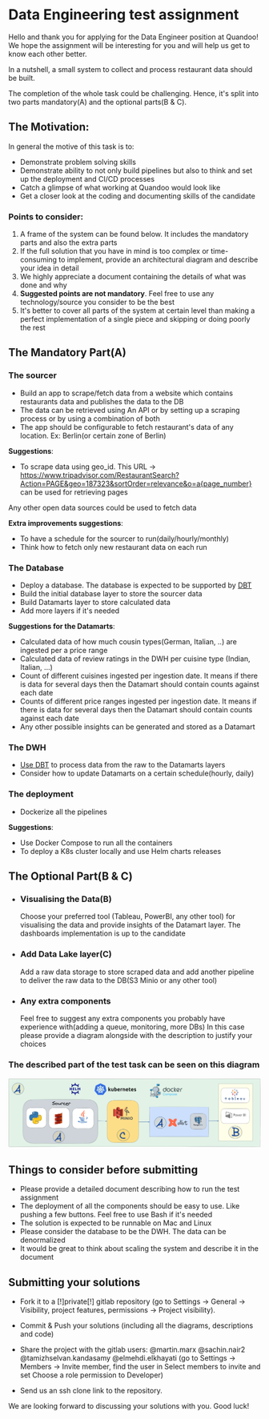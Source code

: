 # Data Engineering test assignment

Hello and thank you for applying for the Data Engineer position at Quandoo!
We hope the assignment will be interesting for you and will help us get to know each other better.

In a nutshell, a small system to collect and process restaurant data should be built.

The completion of the whole task could be challenging. Hence, it's split into two parts mandatory(A) and the optional parts(B & C).

## The Motivation:
In general the motive of this task is to:
* Demonstrate problem solving skills
* Demonstrate ability to not only build pipelines but also to think and set up the deployment and CI/CD processes
* Catch a glimpse of what working at Quandoo would look like
* Get a closer look at the coding and documenting skills of the candidate

### Points to consider:
1. A frame of the system can be found below. It includes the mandatory parts and also the extra parts
2. If the full solution that you have in mind is too complex or time-consuming to implement, provide an architectural diagram and describe your idea in detail
3. We highly appreciate a document containing the details of what was done and why
4. **Suggested points are not mandatory**. Feel free to use any technology/source you consider to be the best
5. It's better to cover all parts of the system at certain level than making a perfect implementation of a single piece and skipping or doing poorly the rest


## The Mandatory Part(A)
### The sourcer
* Build an app to scrape/fetch data from a website which contains restaurants data and publishes the data to the DB
* The data can be retrieved using An API or by setting up a scraping process or by using a combination of both
* The app should be configurable to fetch restaurant's data of any location. Ex: Berlin(or certain zone of Berlin)

**Suggestions**:
* To scrape data using geo_id. This URL -> https://www.tripadvisor.com/RestaurantSearch?Action=PAGE&geo=187323&sortOrder=relevance&o=a{page_number} can be used for retrieving pages

Any other open data sources could be used to fetch data

**Extra improvements suggestions**:
* To have a schedule for the sourcer to run(daily/hourly/monthly)
* Think how to fetch only new restaurant data on each run


### The Database
* Deploy a database. The database is expected to be supported by [DBT](https://docs.getdbt.com/docs/supported-data-platforms)
* Build the initial database layer to store the sourcer data
* Build Datamarts layer to store calculated data
* Add more layers if it's needed

**Suggestions for the Datamarts**:
* Calculated data of how much cousin types(German, Italian, ..) are ingested per a price range
* Calculated data of review ratings in the DWH per cuisine type (Indian, Italian, …)
* Count of different cuisines ingested per ingestion date. It means if there is data for several days then the Datamart should contain counts against each date
* Counts of different price ranges ingested per ingestion date. It means if there is data for several days then the Datamart should contain counts against each date
* Any other possible insights can be generated and stored as a Datamart

### The DWH
* [Use DBT](https://getdbt.com) to process data from the raw to the Datamarts layers
* Consider how to update Datamarts on a certain schedule(hourly, daily)

### The deployment
* Dockerize all the pipelines

**Suggestions**:
* Use Docker Compose to run all the containers
* To deploy a K8s cluster locally and use Helm charts releases


## The Optional Part(B & C)

* ### Visualising the Data(B)
  Choose your preferred tool (Tableau, PowerBI, any other tool) for visualising the data and provide insights of the Datamart layer. The dashboards implementation is up to the candidate

* ### Add Data Lake layer(C)
  Add a raw data storage to store scraped data and add another pipeline to deliver the raw data to the DB(S3 Minio or any other tool)

* ### Any extra components
  Feel free to suggest any extra components you probably have experience with(adding a queue, monitoring, more DBs)
  In this case please provide a diagram alongside with the description to justify your choices

### The described part of the test task can be seen on this diagram

![test_task.png](./images/test_task.png)

## Things to consider before submitting
* Please provide a detailed document describing how to run the test assignment
* The deployment of all the components should be easy to use. Like pushing a few buttons. Feel free to use Bash if it's needed
* The solution is expected to be runnable on Mac and Linux
* Please consider the database to be the DWH. The data can be denormalized
* It would be great to think about scaling the system and describe it in the document

## Submitting your solutions

* Fork it to a [!]private[!] gitlab repository (go to Settings -> General -> Visibility, project features, permissions -> Project visibility).
* Commit & Push your solutions (including all the diagrams, descriptions and code)
* Share the project with the gitlab users: @martin.marx @sachin.nair2 @tamizhselvan.kandasamy @elmehdi.elkhayati (go to Settings -> Members -> Invite member, find the user in Select members to invite and set Choose a role permission to Developer)

* Send us an ssh clone link to the repository.

We are looking forward to discussing your solutions with you. Good luck!